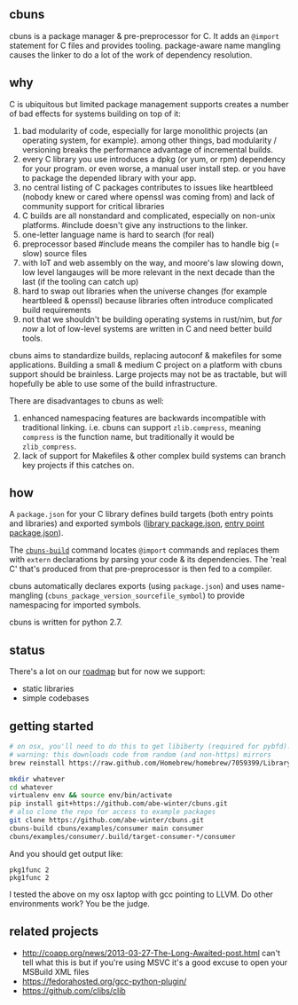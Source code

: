 ## cbuns

cbuns is a package manager & pre-preprocessor for C. It adds an `@import` statement for C files and provides tooling. package-aware name mangling causes the linker to do a lot of the work of dependency resolution.

## why

C is ubiquitous but limited package management supports creates a number of bad effects for systems building on top of it:
1. bad modularity of code, especially for large monolithic projects (an operating system, for example). among other things, bad modularity / versioning breaks the performance advantage of incremental builds.
1. every C library you use introduces a dpkg (or yum, or rpm) dependency for your program. or even worse, a manual user install step. or you have to package the depended library with your app.
1. no central listing of C packages contributes to issues like heartbleed (nobody knew or cared where openssl was coming from) and lack of community support for critical libraries
1. C builds are all nonstandard and complicated, especially on non-unix platforms. #include doesn't give any instructions to the linker.
1. one-letter language name is hard to search (for real)
1. preprocessor based #include means the compiler has to handle big (= slow) source files
1. with IoT and web assembly on the way, and moore's law slowing down, low level langauges will be more relevant in the next decade than the last (if the tooling can catch up)
1. hard to swap out libraries when the universe changes (for example heartbleed & openssl) because libraries often introduce complicated build requirements
1. not that we shouldn't be building operating systems in rust/nim, but *for now* a lot of low-level systems are written in C and need better build tools.

cbuns aims to standardize builds, replacing autoconf & makefiles for some applications. Building a small & medium C project on a platform with cbuns support should be brainless. Large projects may not be as tractable, but will hopefully be able to use some of the build infrastructure.

There are disadvantages to cbuns as well:
1. enhanced namespacing features are backwards incompatible with traditional linking. i.e. cbuns can support `zlib.compress`, meaning `compress` is the function name, but traditionally it would be `zlib_compress`.
1. lack of support for Makefiles & other complex build systems can branch key projects if this catches on.

## how

A `package.json` for your C library defines build targets (both entry points and libraries) and exported symbols ([library package.json](examples/pkgfunc/package.json), [entry point package.json](examples/consumer/package.json)).

The [`cbuns-build`](cbuns/commands/build.py) command locates `@import` commands and replaces them with `extern` declarations by parsing your code & its dependencies. The 'real C' that's produced from that pre-preprocessor is then fed to a compiler.

cbuns automatically declares exports (using `package.json`) and uses name-mangling (`cbuns_package_version_sourcefile_symbol`) to provide namespacing for imported symbols.

cbuns is written for python 2.7.

## status

There's a lot on our [roadmap](docs/roadmap.md) but for now we support:
* static libraries
* simple codebases

## getting started

```bash
# on osx, you'll need to do this to get libiberty (required for pybfd).
# warning: this downloads code from random (and non-https) mirrors
brew reinstall https://raw.github.com/Homebrew/homebrew/7059399/Library/Formula/binutils.rb

mkdir whatever
cd whatever
virtualenv env && source env/bin/activate
pip install git+https://github.com/abe-winter/cbuns.git
# also clone the repo for access to example packages
git clone https://github.com/abe-winter/cbuns.git
cbuns-build cbuns/examples/consumer main consumer
cbuns/examples/consumer/.build/target-consumer-*/consumer
```
And you should get output like:
```
pkg1func 2
pkg1func 2
```
I tested the above on my osx laptop with gcc pointing to LLVM. Do other environments work? You be the judge.

## related projects

* http://coapp.org/news/2013-03-27-The-Long-Awaited-post.html can't tell what this is but if you're using MSVC it's a good excuse to open your MSBuild XML files
* https://fedorahosted.org/gcc-python-plugin/
* https://github.com/clibs/clib
